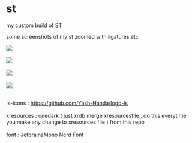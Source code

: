 # st
my custom build of ST 

some screenshots of my st zoomed with ligatures etc 


<img src="https://raw.githubusercontent.com/siduck76/st/main/delete_this/bruh.png">  <br><br>
<img src="https://raw.githubusercontent.com/siduck76/st/main/delete_this/two7-00.png"> <br><br>
<img src="https://raw.githubusercontent.com/siduck76/st/main/delete_this/ithree0-36-43.png"> <br><br>
<img src="https://github.com/siduck76/st/blob/main/delete_this/u.png"> <br><br>
        
ls-icons : https://github.com/Yash-Handa/logo-ls <br><br>
xresources : onedark ( just xrdb merge xresourcesfile , do this everytime you make any change to xresources file ) from this repo <br><br>
font : JetbrainsMono Nerd Font
